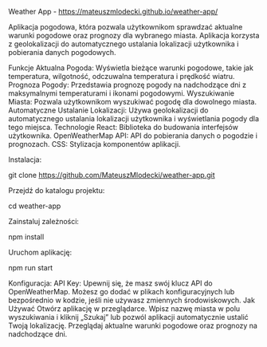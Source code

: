 Weather App - https://mateuszmlodecki.github.io/weather-app/

Aplikacja pogodowa, która pozwala użytkownikom sprawdzać aktualne warunki pogodowe oraz prognozy dla wybranego miasta. Aplikacja korzysta z geolokalizacji do automatycznego ustalania lokalizacji użytkownika i pobierania danych pogodowych.

Funkcje
Aktualna Pogoda: Wyświetla bieżące warunki pogodowe, takie jak temperatura, wilgotność, odczuwalna temperatura i prędkość wiatru.
Prognoza Pogody: Przedstawia prognozę pogody na nadchodzące dni z maksymalnymi temperaturami i ikonami pogodowymi.
Wyszukiwanie Miasta: Pozwala użytkownikom wyszukiwać pogodę dla dowolnego miasta.
Automatyczne Ustalanie Lokalizacji: Używa geolokalizacji do automatycznego ustalania lokalizacji użytkownika i wyświetlania pogody dla tego miejsca.
Technologie
React: Biblioteka do budowania interfejsów użytkownika.
OpenWeatherMap API: API do pobierania danych o pogodzie i prognozach.
CSS: Stylizacja komponentów aplikacji.

Instalacja:

git clone https://github.com/MateuszMlodecki/weather-app.git

Przejdź do katalogu projektu:

cd weather-app

Zainstaluj zależności:

npm install

Uruchom aplikację:

npm run start

Konfiguracja:
API Key: Upewnij się, że masz swój klucz API do OpenWeatherMap. Możesz go dodać w plikach konfiguracyjnych lub bezpośrednio w kodzie, jeśli nie używasz zmiennych środowiskowych.
Jak Używać
Otwórz aplikację w przeglądarce.
Wpisz nazwę miasta w polu wyszukiwania i kliknij „Szukaj” lub pozwól aplikacji automatycznie ustalić Twoją lokalizację.
Przeglądaj aktualne warunki pogodowe oraz prognozy na nadchodzące dni.
